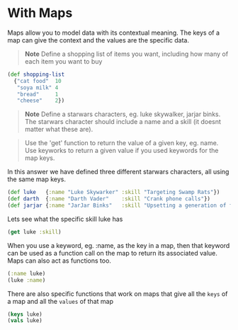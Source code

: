 # With Maps

Maps allow you to model data with its contextual meaning.  The keys of a map can give the context and the values are the specific data.

> **Note** Define a shopping list of items you want, including how many of each item you want to buy

<!--sec data-title="Reveal answer" data-id="answer001" data-collapse=true ces-->

```clojure
(def shopping-list
  {"cat food"  10
   "soya milk" 4
   "bread"     1
   "cheese"    2})
```

<!--endsec-->


> **Note** Define a starwars characters, eg. luke skywalker, jarjar binks.  The starwars character should include a name and a skill (it doesnt matter what these are).

> Use the 'get' function to return the value of a given key, eg. name.  Use keyworks to return a given value if you used keywords for the map keys.

<!--sec data-title="Reveal answer" data-id="answer002" data-collapse=true ces-->

In this answer we have defined three different starwars characters, all using the same map keys.

```clojure
(def luke   {:name "Luke Skywarker" :skill "Targeting Swamp Rats"})
(def darth  {:name "Darth Vader"    :skill "Crank phone calls"})
(def jarjar {:name "JarJar Binks"   :skill "Upsetting a generation of fans"})
```

Lets see what the specific skill luke has

```clojure
(get luke :skill)
```

When you use a keyword, eg. :name, as the key in a map, then that keyword can be used as a function call on the map to return its associated value.  Maps can also act as functions too.


```clojure
(:name luke)
(luke :name)
```

There are also specific functions that work on maps that give all the `keys` of a map and all the `values` of that map

```clojure
(keys luke)
(vals luke)
```

<!--endsec-->
